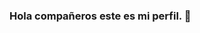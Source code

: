 ### Hola compañeros este es mi perfil. 👋

<!--
**RamonPardo1580/RamonPardo1580** is a ✨ _special_ ✨ repository because its `README.md` (this file) appears on your GitHub profile.

Algo sobre mi:

- Mi noombre: 
- Estudiante de la carrera de ingenieria en sistemas computacionales.
- Tengo 24 años.
- Actualemnete no trabajo, pero estoy en busca de algo interesante.
- 
